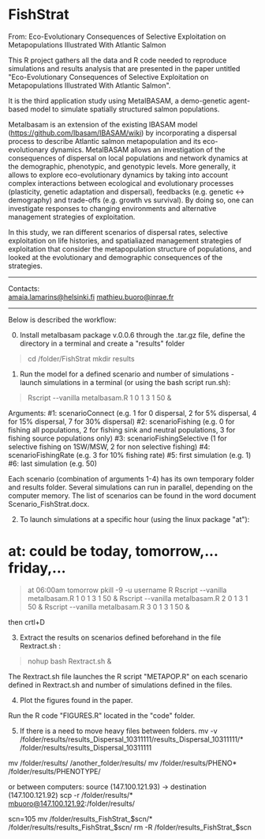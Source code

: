 # FishStrat
From: Eco-Evolutionary Consequences of Selective Exploitation on Metapopulations Illustrated With Atlantic Salmon

This R project gathers all the data and R code needed to reproduce simulations and results analysis that are presented in the paper untitled "Eco-Evolutionary Consequences of Selective Exploitation on Metapopulations Illustrated With Atlantic Salmon".

It is the third application study using MetaIBASAM, a demo-genetic agent-based model to simulate spatially structured salmon populations.

MetaIbasam is an extension of the existing IBASAM model (https://github.com/Ibasam/IBASAM/wiki) by incorporating a dispersal process to describe Atlantic salmon metapopulation and its eco-evolutionary dynamics. MetaIBASAM allows an investigation of the consequences of dispersal on local populations and network dynamics at the demographic, phenotypic, and genotypic levels. More generally, it allows to explore eco-evolutionary dynamics by taking into account complex interactions between ecological and evolutionary processes (plasticity, genetic adaptation and dispersal), feedbacks (e.g. genetic <-> demography) and trade-offs (e.g. growth vs survival). By doing so, one can investigate responses to changing environments and alternative management strategies of exploitation.

In this study, we ran different scenarios of dispersal rates, selective exploitation on life histories, and spatialiazed management strategies of exploitation that consider the metapopulation structure of populations, and looked at the evolutionary and demographic consequences of the strategies.

----

Contacts:  
amaia.lamarins@helsinki.fi
mathieu.buoro@inrae.fr

----

Below is described the workflow:


0. Install metaIbasam package v.0.0.6 through the .tar.gz file, define the directory in a terminal and create a "results" folder

> cd /folder/FishStrat
> mkdir results

1. Run the model for a defined scenario and number of simulations - launch simulations in a terminal (or using the bash script run.sh):

> Rscript --vanilla metaIbasam.R 1 0 1 3 1 50 &

Arguments:
#1: scenarioConnect (e.g. 1 for 0 dispersal, 2 for 5% dispersal, 4 for 15% dispersal, 7 for 30% dispersal)
#2: scenarioFishing (e.g. 0 for fishing all populations, 2 for fishing sink and neutral populations, 3 for fishing source populations only)
#3: scenarioFishingSelective (1 for selective fishing on 1SW/MSW, 2 for non selective fishing)
#4: scenarioFishingRate (e.g. 3 for 10% fishing rate)
#5: first simulation (e.g. 1)
#6: last simulation (e.g. 50)

Each scenario (combination of arguments 1-4) has its own temporary folder and results folder. Several simulations can run in parallel, depending on the computer memory.
The list of scenarios can be found in the word document Scenario_FishStrat.docx.


2. To launch simulations at a specific hour (using the linux package "at"):
# at: could be today, tomorrow,... friday,...
> at 06:00am tomorrow
> pkill -9 -u username R
> Rscript --vanilla metaIbasam.R 1 0 1 3 1 50 &
> Rscript --vanilla metaIbasam.R 2 0 1 3 1 50 &
> Rscript --vanilla metaIbasam.R 3 0 1 3 1 50 &

then crtl+D



3. Extract the results on scenarios defined beforehand in the file Rextract.sh :

> nohup bash Rextract.sh &


The Rextract.sh file launches the R script "METAPOP.R" on each scenario defined in Rextract.sh and number of simulations defined in the files.


4. Plot the figures found in the paper.

Run the R code "FIGURES.R" located in the "code" folder.


5. If there is a need to move heavy files between folders.
 mv -v /folder/results/results_Dispersal_10311111/results_Dispersal_10311111/* /folder/results/results_Dispersal_10311111
 
 mv /folder/results/ /another_folder/results/
 mv /folder/results/PHENO* /folder/results/PHENOTYPE/
 
or between computers: source (147.100.121.93) -> destination (147.100.121.92)
 scp -r /folder/results/* mbuoro@147.100.121.92:/folder/results/
 
 
scn=105
mv /folder/results_FishStrat_$scn/* /folder/results/results_FishStrat_$scn/
rm -R /folder/results_FishStrat_$scn

 
 